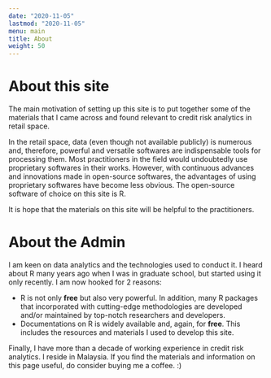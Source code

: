 ```yaml
---
date: "2020-11-05"
lastmod: "2020-11-05"
menu: main
title: About
weight: 50
---
```


# About this site
The main motivation of setting up this site is to put together some of the materials that I came across and found relevant to credit risk analytics in retail space. 

In the retail space, data (even though not available publicly) is numerous and, therefore, powerful and versatile softwares are indispensable tools for processing them. Most practitioners in the field would undoubtedly use proprietary softwares in their works.  However, with continuous advances and innovations made in open-source softwares, the advantages of using proprietary softwares have become less obvious. The open-source software of choice on this site is R.   

It is hope that the materials on this site will be helpful to the practitioners.

# About the Admin
I am keen on data analytics and the technologies used to conduct it. I heard about R many years ago when I was in graduate school, but started using it only recently. I am now hooked for 2 reasons:
* R is not only **free** but also very powerful. In addition, many R packages that incorporated with cutting-edge methodologies are developed and/or maintained by top-notch researchers and developers. 
* Documentations on R is widely available and, again, for **free**. This includes the resources and materials I used to develop this site.  

Finally, I have more than a decade of working experience in credit risk analytics.  I reside in Malaysia. If you find the materials and information on this page useful, do consider buying me a coffee. :)

<script type="text/javascript" src="https://cdnjs.buymeacoffee.com/1.0.0/button.prod.min.js" data-name="bmc-button" data-slug="ngyongkad" data-color="#BD5FFF" data-emoji="" data-font="Cookie" data-text="Buy me a coffee" data-outline-color="#000000" data-font-color="#ffffff" data-coffee-color="#FFDD00" ></script>



